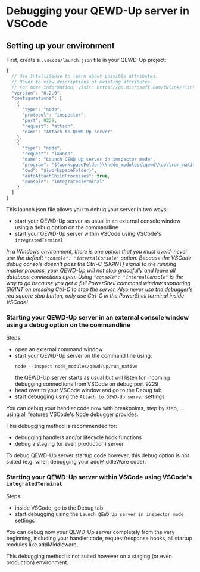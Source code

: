# Debugging your QEWD-Up server in VSCode

## Setting up your environment

First, create a `.vscode/launch.json` file in your QEWD-Up project:

```javascript
{
  // Use IntelliSense to learn about possible attributes.
  // Hover to view descriptions of existing attributes.
  // For more information, visit: https://go.microsoft.com/fwlink/?linkid=830387
  "version": "0.2.0",
  "configurations": [
    {
      "type": "node",
      "protocol": "inspector",
      "port": 9229,
      "request": "attach",
      "name": "Attach to QEWD Up server"
    },
    {
      "type": "node",
      "request": "launch",
      "name": "Launch QEWD Up server in inspector mode",
      "program": "${workspaceFolder}\\node_modules\\qewd\\up\\run_native",
      "cwd": "${workspaceFolder}",
      "autoAttachChildProcesses": true,
      "console": "integratedTerminal"
    }
  ]
}
```
This launch.json file allows you to debug your server in two ways:
- start your QEWD-Up server as usual in an external console window using a debug option on the commandline
- start your QEWD-Up server within VSCode using VSCode's `integratedTerminal`

*In a Windows environment, there is one option that you must avoid: never use the default `"console": "internalConsole"` option. Because the VSCode debug console doesn't pass the Ctrl-C  (SIGINT) signal to the running master process, your QEWD-Up will not stop gracefully and leave all database connections open. Using `"console": "internalConsole"` is the way to go because you get a full PowerShell command window supporting SIGINT on pressing Ctrl-C to stop the server. Also never use the debugger's red square stop button, only use Ctrl-C in the PowerShell terminal inside VSCode!*

### Starting your QEWD-Up server in an external console window using a debug option on the commandline

Steps:
- open an external command window
- start your QEWD-Up server on the command line using:
  ```
  node --inspect node_modules/qewd/up/run_native
  ```
  the QEWD-Up server starts as usual but will listen for incoming debugging connections from VSCode on debug port 9229
- head over to your VSCode window and go to the Debug tab
- start debugging using the `Attach to QEWD-Up server` settings

You can debug your handler code now with breakpoints, step by step, ... using all features VSCode's Node debugger provides.

This debugging method is recommended for:
- debugging handlers and/or lifecycle hook functions
- debug a staging (or even production) server

To debug QEWD-Up server startup code however, this debug option is not suited (e.g. when debugging your addMiddleWare code).

### Starting your QEWD-Up server within VSCode using VSCode's `integratedTerminal`

Steps:
- inside VSCode, go to the Debug tab
- start debugging using the `Launch QEWD Up server in inspector mode` settings
  
You can debug now your QEWD-Up server completely from the very beginning, including your handler code, request/response hooks, all startup modules like addMiddleware, ...

This debugging method is not suited however on a staging (or even production) environment.